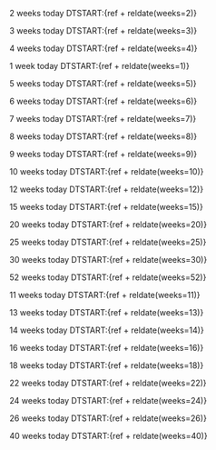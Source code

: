 2 weeks today
DTSTART:{ref + reldate(weeks=2)}

3 weeks today
DTSTART:{ref + reldate(weeks=3)}

4 weeks today
DTSTART:{ref + reldate(weeks=4)}

1 week today
DTSTART:{ref + reldate(weeks=1)}

5 weeks today
DTSTART:{ref + reldate(weeks=5)}

6 weeks today
DTSTART:{ref + reldate(weeks=6)}

7 weeks today
DTSTART:{ref + reldate(weeks=7)}

8 weeks today
DTSTART:{ref + reldate(weeks=8)}

9 weeks today
DTSTART:{ref + reldate(weeks=9)}

10 weeks today
DTSTART:{ref + reldate(weeks=10)}

12 weeks today
DTSTART:{ref + reldate(weeks=12)}

15 weeks today
DTSTART:{ref + reldate(weeks=15)}

20 weeks today
DTSTART:{ref + reldate(weeks=20)}

25 weeks today
DTSTART:{ref + reldate(weeks=25)}

30 weeks today
DTSTART:{ref + reldate(weeks=30)}

52 weeks today
DTSTART:{ref + reldate(weeks=52)}

11 weeks today
DTSTART:{ref + reldate(weeks=11)}

13 weeks today
DTSTART:{ref + reldate(weeks=13)}

14 weeks today
DTSTART:{ref + reldate(weeks=14)}

16 weeks today
DTSTART:{ref + reldate(weeks=16)}

18 weeks today
DTSTART:{ref + reldate(weeks=18)}

22 weeks today
DTSTART:{ref + reldate(weeks=22)}

24 weeks today
DTSTART:{ref + reldate(weeks=24)}

26 weeks today
DTSTART:{ref + reldate(weeks=26)}

40 weeks today
DTSTART:{ref + reldate(weeks=40)}